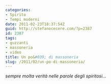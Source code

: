 ```yaml
---
categories:
- Spirito
- Tempi moderni
date: 2011-02-23T18:37:54Z
guid: http://stefanocecere.com/?p=2387
id: 2387
tags:
- guzzanti
- massoneria
- video
title: Un po&#039; di massoneria
slug: /2011/02/un-po-di-massoneria/
---
```


_sempre molta verità nelle parole degli spiritosi…_